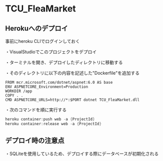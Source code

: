 # TCU_FleaMarket

## Herokuへのデプロイ
事前にheroku CLIでログインしておく

・VisualStudioでこのプロジェクトをデプロイ

・ターミナルを開き、デプロイしたディレクトリに移動する

・そのディレクトリに以下の内容を記述した"Dockerfile"を追加する
```
FROM mcr.microsoft.com/dotnet/aspnet:6.0 AS base
ENV ASPNETCORE_Environment=Production
WORKDIR /app
COPY . .
CMD ASPNETCORE_URLS=http://*:$PORT dotnet TCU_FleaMarket.dll
```

・次のコマンドを順に実行する
``` powershell
heroku container:push web -a {ProjectId}
heroku container:release web -a {ProjectId}
```

## デプロイ時の注意点
・SQLiteを使用しているため、デプロイする際にデータベースが初期化される

